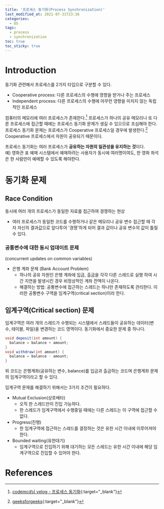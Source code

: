 ```yaml
---
title: '프로세스 동기화(Process Synchronization)'
last_modified_at: 2021-07-31T23:16
categories:
  - OS
tags:
  - process
  - synchronization
toc: true
toc_sticky: true
---
```

# Introduction 

동기화 관련해서 프로세스를 2가지 타입으로 구분할 수 있다. 
- Cooperative process: 다른 프로세스의 수행에 영향을 받거나 주는 프로세스
- Independent process: 다른 프로세스의 수행에 아무런 영향을 미치지 않는 독립적인 프로세스 

컴퓨터의 메모리에 여러 프로세스가 존재한다.[^fn1] 프로세스가 하나의 공유 메모리나 또 다른 프로세스에 접근할 때에는 프로세스 동기화 문제가 생길 수 있으므로 조심해야 한다. 프로세스 동기화 문제는 프로세스가 Cooperative 프로세스일 경우에 발생한다.[^fn2] Cooperative 프로세스에서 자원이 공유되기 때문이다.  

프로세스 동기화는 여러 프로세스가 **공유하는 자원의 일관성을 유지하는 것**이다. \
예) 영화관 표 예매 시스템에서 예매하려는 사용자가 동시에 여러명이여도, 한 영화 좌석은 한 사람만이 예매할 수 있도록 해야한다. 

# 동기화 문제 

## Race Condition 
동시에 여러 개의 프로세스가 동일한 자료를 접근하여 경쟁하는 현상
- 여러 프로세스가 동일한 코드를 수행하거나 같은 메모리나 공유 변수 접근할 때 각자 자신의 결과값으로 앞다투어 '경쟁'하게 되어 결과 값이나 공유 변수의 값이 틀릴 수 있다. 


### 공통변수에 대한 동시 업데이트 문제 
(concurrent updates on common variables)
- 은행 계좌 문제 (Bank Account Problem)
  - 하나의 공유 자원인 은행 계좌에 입금, 출금을 각각 다른 스레드로 실행 하여 시간 지연을 발생시킨 경우 비정상적인 계좌 잔액이 나온다. 
  - 해결하는 방법: 공통변수에 접근하는 스레드는 하나만 존재하도록 관리한다. 이러한 공통변수 구역을 임계구역(critical section)이라 한다. 

## 임계구역(Critical section) 문제 

임계구역은 여러 개의 스레드가 수행되는 시스템에서 스레드들이 공유하는 데이터(변수, 테이블, 파일)을 변경하는 코드 영역이다. 동기화에서 중요한 문제 중 하나다. 

```java
void deposit(int amount) {
  balance = balance + amount;
}
void withdraw(int amount) {
  balance = balance - amount;
}
```

위 코드는 은행계좌(공유하는 변수, balance)를 입금과 출금하는 코드며 은행계좌 문제의 임계구역이라고 할 수 있다. 


임계구역 문제를 해결하기 위해서는 3가지 조건이 필요하다.
- Mutual Exclusion(상호배타)
  - 오직 한 스레드만이 진입 가능하다. 
  - 한 스레드가 임계구역에서 수행중일 때에는 다른 스레드는 이 구역에 접근할 수 없다. 
- Progress(진행)
  - 한 임계구역에 접근하는 스레드를 결정하는 것은 유한 시간 이내에 이루어져야 한다. 
- Bounded waiting(유한대기)
  - 임계구역으로 진입하기 위해 대기하는 모든 스레드는 유한 시간 이내에 해당 임계구역으로 진입할 수 있어야 한다.




# References
[^fn1]:[codemcd님 velog - 프로세스 동기화](https://velog.io/@codemcd/%EC%9A%B4%EC%98%81%EC%B2%B4%EC%A0%9COS-8.-%ED%94%84%EB%A1%9C%EC%84%B8%EC%8A%A4-%EB%8F%99%EA%B8%B0%ED%99%94-1){:target="_blank"}
[^fn2]:[geeksforgeeks](https://www.geeksforgeeks.org/introduction-of-process-synchronization/){:target="_blank"}
[^fn3]:[stackoverflow](https://stackoverflow.com/questions/33143779/what-is-progress-and-bounded-waiting-in-critical-section){:target="_blank"}






